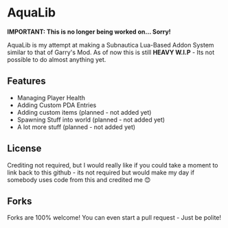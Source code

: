 # AquaLib

**IMPORTANT: This is no longer being worked on... Sorry!**

AquaLib is my attempt at making a Subnautica Lua-Based Addon System similar to that of Garry's Mod.
As of now this is still **HEAVY W.I.P** - Its not possible to do almost anything yet.



## Features
- Managing Player Health
- Adding Custom PDA Entries
- Adding custom items (planned - not added yet)
- Spawning Stuff into world (planned - not added yet)
- A lot more stuff (planned - not added yet)

## License
Crediting not required, but I would really like if you could take a moment to link back to this github - its not required but would make my day if somebody uses code from this and credited me 😊


## Forks
Forks are 100% welcome! You can even start a pull request - Just be polite!

